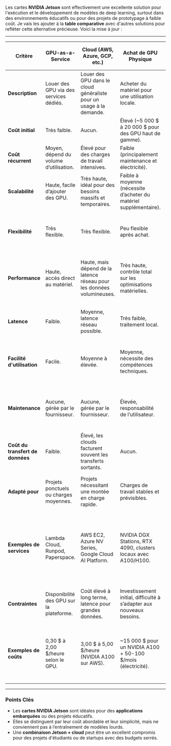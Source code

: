  Les cartes **NVIDIA Jetson** sont effectivement une excellente solution pour l'exécution et le développement de modèles de deep learning, surtout dans des environnements éducatifs ou pour des projets de prototypage à faible coût. Je vais les ajouter à la **table comparative** avec d'autres solutions pour refléter cette alternative précieuse. Voici la mise à jour :

---

| **Critère**                     | **GPU-as-a-Service**                                                                                      | **Cloud (AWS, Azure, GCP, etc.)**                                                                  | **Achat de GPU Physique**                                                                                      | **Infrastructures Académiques**                                                                              | **Plateformes Décentralisées** (e.g., Vast.ai, Golem)                                                        | **Cartes NVIDIA Jetson**                                                                                     | **Approche Hybride**                                                                                        |
|---------------------------------|-----------------------------------------------------------------------------------------------------------|----------------------------------------------------------------------------------------------------|---------------------------------------------------------------------------------------------------------------|---------------------------------------------------------------------------------------------------------------|---------------------------------------------------------------------------------------------------------------|---------------------------------------------------------------------------------------------------------------|-------------------------------------------------------------------------------------------------------------|
| **Description**                 | Louer des GPU via des services dédiés.                                                                    | Louer des GPU dans le cloud généraliste pour un usage à la demande.                               | Acheter du matériel pour une utilisation locale.                                                              | Accéder à des clusters de calcul académiques (e.g., Calcul Québec, Compute Canada).                          | Louer des GPU via des réseaux décentralisés ou collaboratifs.                                                | Petites cartes embarquées optimisées pour le deep learning en périphérie (edge AI).                          | Combinaison de solutions locales et cloud pour maximiser flexibilité et coûts.                              |
| **Coût initial**                | Très faible.                                                                                              | Aucun.                                                                                            | Élevé (~5 000 $ à 20 000 $ pour des GPU haut de gamme).                                                       | Très faible à nul (subventions ou frais réduits pour les chercheurs/startups).                                | Très faible.                                                                                                  | Faible (~100 $ à 1 000 $ selon la carte).                                                                     | Variable, dépend de la combinaison.                                                                         |
| **Coût récurrent**              | Moyen, dépend du volume d’utilisation.                                                                    | Élevé pour des charges de travail intensives.                                                     | Faible (principalement maintenance et électricité).                                                           | Faible, souvent subventionné ou à coût très réduit.                                                          | Faible à moyen selon la plateforme.                                                                          | Très faible (consommation électrique minime).                                                                | Faible à élevé selon l’équilibre cloud/local.                                                                |
| **Scalabilité**                 | Haute, facile d’ajouter des GPU.                                                                          | Très haute, idéal pour des besoins massifs et temporaires.                                        | Faible à moyenne (nécessite d’acheter du matériel supplémentaire).                                            | Moyenne, dépend de la disponibilité des ressources académiques.                                              | Moyenne, dépend des GPU disponibles sur le réseau.                                                           | Faible, limitée par la puissance de la carte choisie.                                                        | Très haute, avec flexibilité combinée du cloud et du matériel local.                                         |
| **Flexibilité**                 | Très flexible.                                                                                            | Très flexible.                                                                                    | Peu flexible après achat.                                                                                     | Moyenne, accès limité aux ressources en période de forte demande.                                             | Moyenne à élevée, selon les hôtes.                                                                           | Moyenne, idéale pour l'inférence embarquée et les projets éducatifs.                                          | Très élevée, adaptée à divers scénarios.                                                                     |
| **Performance**                 | Haute, accès direct au matériel.                                                                          | Haute, mais dépend de la latence réseau pour les données volumineuses.                           | Très haute, contrôle total sur les optimisations matérielles.                                                 | Haute, mais parfois limitée par le partage des ressources.                                                   | Moyenne à haute, dépend des configurations individuelles.                                                    | Moyenne, adaptée pour l’inférence, mais limitée pour l’entraînement de modèles lourds.                        | Très haute, en tirant parti des avantages du local et du cloud.                                              |
| **Latence**                     | Faible.                                                                                                   | Moyenne, latence réseau possible.                                                                 | Très faible, traitement local.                                                                                | Moyenne, accès via VPN ou réseaux de recherche.                                                              | Moyenne, dépend de l’hôte distant.                                                                           | Très faible, traitement en périphérie sans dépendance réseau.                                                 | Variable, faible pour le local, moyenne pour le cloud.                                                       |
| **Facilité d'utilisation**      | Facile.                                                                                                   | Moyenne à élevée.                                                                                 | Moyenne, nécessite des compétences techniques.                                                                | Moyenne, nécessite des collaborations académiques.                                                           | Facile, souvent des interfaces simples.                                                                      | Facile, avec des ressources pédagogiques abondantes et des SDK comme JetPack.                                | Moyenne, nécessite de gérer des pipelines multi-infrastructure.                                              |
| **Maintenance**                 | Aucune, gérée par le fournisseur.                                                                         | Aucune, gérée par le fournisseur.                                                                 | Élevée, responsabilité de l’utilisateur.                                                                      | Aucune, gérée par le centre académique.                                                                       | Aucune, gérée par le réseau décentralisé.                                                                     | Faible, nécessite peu d’entretien matériel.                                                                   | Variable, maintenance locale combinée avec des services cloud gérés.                                         |
| **Coût du transfert de données**| Faible.                                                                                                   | Élevé, les clouds facturent souvent les transferts sortants.                                      | Aucun.                                                                                                        | Faible, souvent inclus dans l’allocation.                                                                    | Faible, mais dépend des réseaux.                                                                             | Aucun, idéal pour des cas où les données sont locales.                                                        | Variable, dépend des données locales et cloud.                                                               |
| **Adapté pour**                 | Projets ponctuels ou charges moyennes.                                                                    | Projets nécessitant une montée en charge rapide.                                                  | Charges de travail stables et prévisibles.                                                                    | Chercheurs, startups académiques, projets collaboratifs.                                                     | Charges ponctuelles ou budgets limités.                                                                      | Projets éducatifs, IoT, edge AI, ou inférence sur des modèles optimisés.                                       | Organisations avec des charges variables ou des besoins diversifiés.                                         |
| **Exemples de services**        | Lambda Cloud, Runpod, Paperspace.                                                                         | AWS EC2, Azure NV Series, Google Cloud AI Platform.                                               | NVIDIA DGX Stations, RTX 4090, clusters locaux avec A100/H100.                                                | Calcul Québec, Compute Canada, centres de recherche internationaux.                                           | Vast.ai, Golem, BOINC.                                                                                       | NVIDIA Jetson Nano, Xavier NX, AGX Orin.                                                                      | Cloud + matériel physique (e.g., AWS pour entraînement ponctuel, GPU local pour traitements stables).       |
| **Contraintes**                 | Disponibilité des GPU sur la plateforme.                                                                  | Coût élevé à long terme, latence pour grandes données.                                             | Investissement initial, difficulté à s’adapter aux nouveaux besoins.                                          | Nécessité de partenariats académiques, accès limité pendant les périodes de forte demande.                   | Latence et performance variables selon l’hôte.                                                               | Mémoire GPU et puissance limitées pour les très grands modèles.                                              | Nécessite une expertise pour gérer les pipelines multi-infrastructure.                                       |
| **Exemples de coûts**           | 0,30 $ à 2,00 $/heure selon le GPU.                                                                       | 3,00 $ à 5,00 $/heure (NVIDIA A100 sur AWS).                                                     | ~15 000 $ pour un NVIDIA A100 + 50-100 $/mois (électricité).                                                  | Gratuit ou faible coût pour startups collaborant avec des universités.                                        | ~0,10 $ à 0,50 $/heure pour des GPU standard.                                                                | ~100 $ (Jetson Nano) à 1 000 $ (AGX Orin).                                                                    | Variable selon la combinaison choisie (e.g., ~3 $/heure cloud pour pics + local pour tâches courantes).      |

---

### **Points Clés**
- Les **cartes NVIDIA Jetson** sont idéales pour des **applications embarquées** ou des projets éducatifs.  
- Elles se distinguent par leur coût abordable et leur simplicité, mais ne conviennent pas à l’entraînement de modèles lourds.
- Une **combinaison Jetson + cloud** peut être un excellent compromis pour des projets d'étudiants ou de startups avec des budgets serrés.
